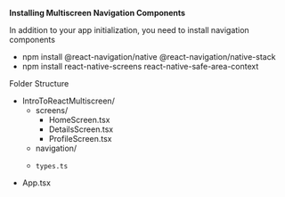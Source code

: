 **Installing Multiscreen Navigation Components**

In addition to your app initialization, you need to install navigation components
* npm install @react-navigation/native @react-navigation/native-stack
* npm install react-native-screens react-native-safe-area-context


Folder Structure

* IntroToReactMultiscreen/
    * screens/
        * HomeScreen.tsx
        * DetailsScreen.tsx
        * ProfileScreen.tsx
    * navigation/
    *     types.ts
* App.tsx
